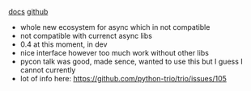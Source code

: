 [docs](https://trio.readthedocs.io/)
[github](https://github.com/python-trio/trio)

- whole new ecosystem for async which in not compatible
- not compatible with currenct async libs
- 0.4 at this moment, in dev 
- nice interface however too much work without other libs 
- pycon talk was good, made sence, wanted to use this but I guess I cannot currently
- lot of info here: https://github.com/python-trio/trio/issues/105
